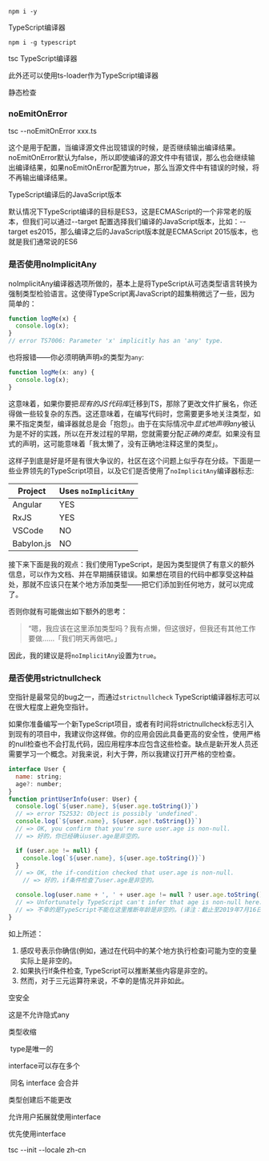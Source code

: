 ```
npm i -y
```

TypeScript编译器

```
npm i -g typescript
```

tsc TypeScript编译器

此外还可以使用ts-loader作为TypeScript编译器

静态检查

### noEmitOnError

tsc --noEmitOnError xxx.ts

这个是用于配置，当编译源文件出现错误的时候，是否继续输出编译结果。noEmitOnError默认为false，所以即使编译的源文件中有错误，那么也会继续输出编译结果，如果noEmitOnError配置为true，那么当源文件中有错误的时候，将不再输出编译结果。

TypeScript编译后的JavaScript版本

默认情况下TypeScript编译的目标是ES3，这是ECMAScript的一个非常老的版本，但我们可以通过--target 配置选择我们编译的JavaScript版本，比如：--target es2015，那么编译之后的JavaScript版本就是ECMAScript 2015版本，也就是我们通常说的ES6



### 是否使用noImplicitAny

noImplicitAny编译器选项所做的，基本上是将TypeScript从可选类型语言转换为强制类型检验语言。这使得TypeScript离JavaScript的超集稍微远了一些，因为简单的：

```javascript
function logMe(x) {
  console.log(x);
}
// error TS7006: Parameter 'x' implicitly has an 'any' type.
```

也将报错——你必须明确声明`x`的类型为`any`: 

```javascript
function logMe(x: any) {
  console.log(x);
}
```

这意味着，如果你要把*现有的JS代码库*迁移到TS，那除了更改文件扩展名，你还得做一些较复杂的东西。这还意味着，在编写代码时，您需要更多地关注类型，如果不指定类型，编译器就总是会「抱怨」。由于在实际情况中*显式地声明any*被认为是不好的实践，所以在开发过程的早期，您就需要分配*正确的类型*。如果没有显式的声明，这可能意味着「我太懒了，没有正确地注释这里的类型」。

这样子到底是好是坏是有很大争议的，社区在这个问题上似乎存在分歧。下面是一些业界领先的TypeScript项目，以及它们是否使用了`noImplicitAny`编译器标志:

| Project    | Uses `noImplicitAny` |
| ---------- | -------------------- |
| Angular    | YES                  |
| RxJS       | YES                  |
| VSCode     | NO                   |
| Babylon.js | NO                   |

 接下来下面是我的观点：我们使用TypeScript，是因为类型提供了有意义的额外信息，可以作为文档、并在早期捕获错误。如果想在项目的代码中都享受这种益处，那就不应该只在某个地方添加类型——把它们添加到任何地方，就可以完成了。

否则你就有可能做出如下额外的思考：

> “嗯，我应该在这里添加类型吗？我有点懒，但这很好，但我还有其他工作要做……「我们明天再做吧。」

因此，我的建议是将`noImplicitAny`设置为`true`。



### 是否使用strictnullcheck

空指针是最常见的bug之一，而通过`strictnullcheck` TypeScript编译器标志可以在很大程度上避免空指针。 

如果你准备编写一个新TypeScript项目，或者有时间将strictnullcheck标志引入到现有的项目中，我建议你这样做。你的应用会因此具备更高的安全性，使用严格的null检查也不会打乱代码，因应用程序本应包含这些检查。缺点是新开发人员还需要学习一个概念。对我来说，利大于弊，所以我建议打开严格的空检查。 

```javascript
interface User {
  name: string;
  age?: number;
}
function printUserInfo(user: User) {
  console.log(`${user.name}, ${user.age.toString()}`)
  // => error TS2532: Object is possibly 'undefined'.
  console.log(`${user.name}, ${user.age!.toString()}`)
  // => OK, you confirm that you're sure user.age is non-null.
  // => 好的，你已经确认user.age是非空的。

  if (user.age != null) {
    console.log(`${user.name}, ${user.age.toString()}`)
  }
  // => OK, the if-condition checked that user.age is non-null.
    // => 好的，if条件检查了user.age是非空的。

  console.log(user.name + ', ' + user.age != null ? user.age.toString() : 'age unknown');
  // => Unfortunately TypeScript can't infer that age is non-null here.
  // => 不幸的是TypeScript不能在这里推断年龄是非空的。(译注：截止至2019年7月16日，TS依旧会报此错)
}
```

如上所述：

1. 感叹号表示你确信(例如，通过在代码中的某个地方执行检查)可能为空的变量实际上是非空的。
2. 如果执行If条件检查, TypeScript可以推断某些内容是非空的。
3. 然而，对于三元运算符来说，不幸的是情况并非如此。



空安全 

这是不允许隐式any 

类型收缩 



 type是唯一的 

interface可以存在多个 

 同名 interface 会合并 

类型创建后不能更改

允许用户拓展就使用interface

优先使用interface



tsc --init --locale zh-cn